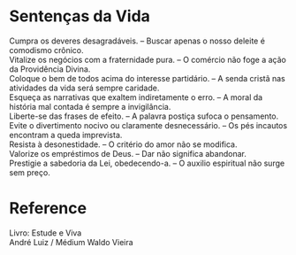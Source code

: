 # Sentenças da Vida

Cumpra os deveres desagradáveis. – Buscar apenas o nosso deleite é comodismo crônico.  
Vitalize os negócios com a fraternidade pura. – O comércio não foge a ação da Providência Divina.  
Coloque o bem de todos acima do interesse partidário. – A senda cristã nas atividades da vida será sempre caridade.  
Esqueça as narrativas que exaltem indiretamente o erro. – A moral da história mal contada é sempre a invigilância.  
Liberte-se das frases de efeito. – A palavra postiça sufoca o pensamento.  
Evite o divertimento nocivo ou claramente desnecessário. – Os pés incautos encontram a queda imprevista.  
Resista à desonestidade. – O critério do amor não se modifica.  
Valorize os empréstimos de Deus. – Dar não significa abandonar.  
Prestigie a sabedoria da Lei, obedecendo-a. – O auxilio espiritual não surge sem preço.  

# Reference
Livro: Estude e Viva  
André Luiz / Médium Waldo Vieira  
